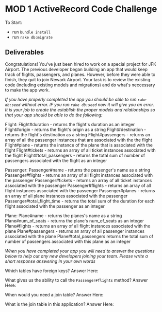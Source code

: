 # MOD 1 ActiveRecord Code Challenge

To Start:
 - run `bundle install`
 - run `rake db:migrate`

## Deliverables

Congratulations! You've just been hired to work on a special project for JFK Airport. The previous developer began building an app that would keep track of flights, passengers, and planes. However, before they were able to finish, they quit to join Newark Airport. Your task is to review the existing code (including existing models and migrations) and do what's neccessary to make the app work.


*If you have properly completed the app you should be able to run `rake db:seed` without error. IF you run `rake db:seed` now it will give you an error. It is your job to create the establish the proper models and relationships so that your app should be able to do the following:*

Flight:
  Flight#duration
    - returns the flight's duration as an integer
  Flight#origin
    - returns the flight's origin as a string
  Flight#destination
    - returns the flight's destination as a string
  Flight#passengers 
    - returns an array of all the passenger instances that are associated with the the flight
  Flight#plane
    - returns the instance of the plane that is associated with the flight
  Flight#tickets
    - returns an array of all ticket instances associated with the flight
  Flight#total_passengers
    - returns the total sum of number of passengers associated with the flight as an integer

Passenger:
  Passenger#name
    - returns the passenger's name as a string
  Passenger#flights
    - returns an array of all flight instances associated with the passenger
  Passenger#tickets
    - returns an array of all ticket instances associated with the passenger
  Passenger#flights
    - returns an array of all flight instances associated with the passenger
  Passenger#planes
    - returns an array of all plane instances associated with the passenger 
  Passenger#total_flight_time
    - returns the total sum of the duration for each flight associated with the passenger as an integer 

Plane:
  Plane#name
    - returns the planes's name as a string
  Plane#num_of_seats
    - returns the plane's num_of_seats as an integer
  Plane#flights
    - returns an array of all flight instances associated with the plane
  Plane#passengers
    - returns an array of all passenger instances associated with the plane
  Plane#total_passengers
    returns the total sum of number of passengers associated with this plane as an integer 

  *When you have completed your app you will need to answer the questions below to help out any new developers joining your team. Please write a short response answering in your own words*

  Which tables have foreign keys?
    Answer Here:

  What gives us the ability to call the `Passenger#flights` method? 
    Answer Here:

  When would you need a join table?
    Answer Here:

  What is the join table in this application?
    Answer Here:
